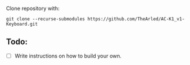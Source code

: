 Clone repository with:
```
git clone --recurse-submodules https://github.com/TheArled/AC-K1_v1-Keyboard.git
```

## Todo:
- [ ] Write instructions on how to build your own.
